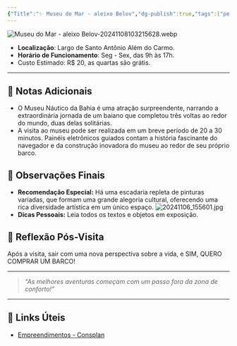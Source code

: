 ```yaml
---
{"Title":"✨ Museu do Mar - aleixo Belov","dg-publish":true,"tags":["pessoal/viagem","pessoal/lugares/museus"],"permalink":"/4.Review do Caos/Museu do Mar - aleixo Belov/","dgPassFrontmatter":true}
---
```


![Museu do Mar - aleixo Belov-20241108103215628.webp](/img/user/0.Settings/img/Museu%20do%20Mar%20-%20aleixo%20Belov-20241108103215628.webp)
- **Localização**: Largo de Santo Antônio Além do Carmo.
- **Horário de Funcionamento**:  Seg - Sex, das 9h às 17h.
- Custo Estimado: R$ 20, as quartas são grátis. 
---
## 📔 Notas Adicionais
 - O Museu Náutico da Bahia é uma atração surpreendente, narrando a extraordinária jornada de um baiano que completou três voltas ao redor do mundo, duas delas solitárias.
- A visita ao museu pode ser realizada em um breve período de 20 a 30 minutos. Painéis eletrônicos guiados contam a história fascinante do navegador e da construção inovadora do museu ao redor de seu próprio barco.
## 🌈 Observações Finais
- **Recomendação Especial:** Há uma escadaria repleta de pinturas variadas, que formam uma grande alegoria cultural, oferecendo uma rica diversidade artística em um único espaço.
![20241106_155601.jpg](/img/user/0.Settings/img/20241106_155601.jpg)
- **Dicas Pessoais:** Leia todos os textos e objetos em exposição. 
## 🐧 Reflexão Pós-Visita
Após a visita, sair com uma nova perspectiva sobre a vida, e SIM, QUERO COMPRAR UM BARCO! 

---
> _“As melhores aventuras começam com um passo fora da zona de conforto!”_
---
## 🔗 Links Úteis
- [Empreendimentos - Consplan](https://www.consplanbahia.com.br/empreendimentos/museu-do-mar-aleixo-belov.html)